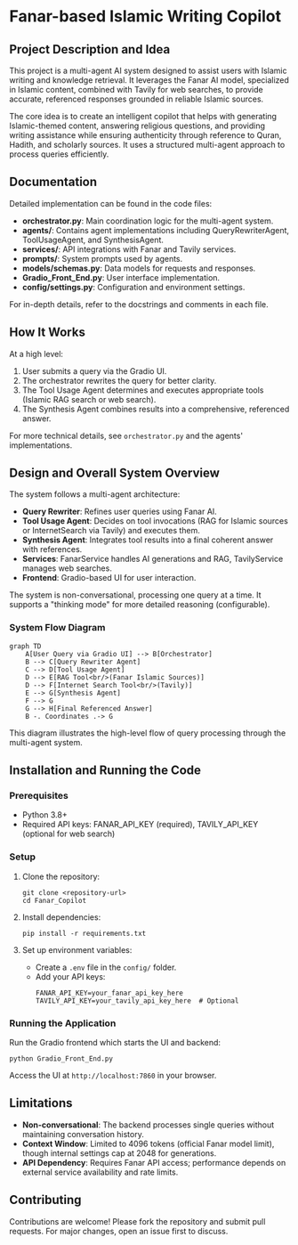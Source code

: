 
# Fanar-based Islamic Writing Copilot

## Project Description and Idea

This project is a multi-agent AI system designed to assist users with Islamic writing and knowledge retrieval. It leverages the Fanar AI model, specialized in Islamic content, combined with Tavily for web searches, to provide accurate, referenced responses grounded in reliable Islamic sources.

The core idea is to create an intelligent copilot that helps with generating Islamic-themed content, answering religious questions, and providing writing assistance while ensuring authenticity through reference to Quran, Hadith, and scholarly sources. It uses a structured multi-agent approach to process queries efficiently.

## Documentation

Detailed implementation can be found in the code files:
- **orchestrator.py**: Main coordination logic for the multi-agent system.
- **agents/**: Contains agent implementations including QueryRewriterAgent, ToolUsageAgent, and SynthesisAgent.
- **services/**: API integrations with Fanar and Tavily services.
- **prompts/**: System prompts used by agents.
- **models/schemas.py**: Data models for requests and responses.
- **Gradio_Front_End.py**: User interface implementation.
- **config/settings.py**: Configuration and environment settings.

For in-depth details, refer to the docstrings and comments in each file.

## How It Works

At a high level:
1. User submits a query via the Gradio UI.
2. The orchestrator rewrites the query for better clarity.
3. The Tool Usage Agent determines and executes appropriate tools (Islamic RAG search or web search).
4. The Synthesis Agent combines results into a comprehensive, referenced answer.

For more technical details, see `orchestrator.py` and the agents' implementations.

## Design and Overall System Overview

The system follows a multi-agent architecture:
- **Query Rewriter**: Refines user queries using Fanar AI.
- **Tool Usage Agent**: Decides on tool invocations (RAG for Islamic sources or InternetSearch via Tavily) and executes them.
- **Synthesis Agent**: Integrates tool results into a final coherent answer with references.
- **Services**: FanarService handles AI generations and RAG, TavilyService manages web searches.
- **Frontend**: Gradio-based UI for user interaction.

The system is non-conversational, processing one query at a time. It supports a "thinking mode" for more detailed reasoning (configurable).

### System Flow Diagram

```mermaid
graph TD
    A[User Query via Gradio UI] --> B[Orchestrator]
    B --> C[Query Rewriter Agent]
    C --> D[Tool Usage Agent]
    D --> E[RAG Tool<br/>(Fanar Islamic Sources)]
    D --> F[Internet Search Tool<br/>(Tavily)]
    E --> G[Synthesis Agent]
    F --> G
    G --> H[Final Referenced Answer]
    B -. Coordinates .-> G
```

This diagram illustrates the high-level flow of query processing through the multi-agent system.

## Installation and Running the Code

### Prerequisites
- Python 3.8+
- Required API keys: FANAR_API_KEY (required), TAVILY_API_KEY (optional for web search)

### Setup
1. Clone the repository:
   ```
   git clone <repository-url>
   cd Fanar_Copilot
   ```

2. Install dependencies:
   ```
   pip install -r requirements.txt
   ```

3. Set up environment variables:
   - Create a `.env` file in the `config/` folder.
   - Add your API keys:
     ```
     FANAR_API_KEY=your_fanar_api_key_here
     TAVILY_API_KEY=your_tavily_api_key_here  # Optional
     ```

### Running the Application
Run the Gradio frontend which starts the UI and backend:
```
python Gradio_Front_End.py
```

Access the UI at `http://localhost:7860` in your browser.

## Limitations
- **Non-conversational**: The backend processes single queries without maintaining conversation history.
- **Context Window**: Limited to 4096 tokens (official Fanar model limit), though internal settings cap at 2048 for generations.
- **API Dependency**: Requires Fanar API access; performance depends on external service availability and rate limits.


## Contributing
Contributions are welcome! Please fork the repository and submit pull requests. For major changes, open an issue first to discuss.

